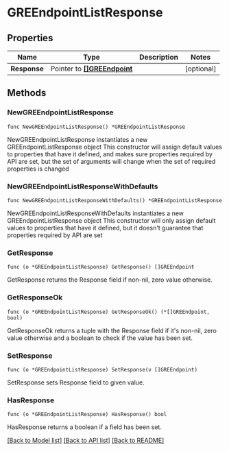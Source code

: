 # GREEndpointListResponse

## Properties

Name | Type | Description | Notes
------------ | ------------- | ------------- | -------------
**Response** | Pointer to [**[]GREEndpoint**](GREEndpoint.md) |  | [optional] 

## Methods

### NewGREEndpointListResponse

`func NewGREEndpointListResponse() *GREEndpointListResponse`

NewGREEndpointListResponse instantiates a new GREEndpointListResponse object
This constructor will assign default values to properties that have it defined,
and makes sure properties required by API are set, but the set of arguments
will change when the set of required properties is changed

### NewGREEndpointListResponseWithDefaults

`func NewGREEndpointListResponseWithDefaults() *GREEndpointListResponse`

NewGREEndpointListResponseWithDefaults instantiates a new GREEndpointListResponse object
This constructor will only assign default values to properties that have it defined,
but it doesn't guarantee that properties required by API are set

### GetResponse

`func (o *GREEndpointListResponse) GetResponse() []GREEndpoint`

GetResponse returns the Response field if non-nil, zero value otherwise.

### GetResponseOk

`func (o *GREEndpointListResponse) GetResponseOk() (*[]GREEndpoint, bool)`

GetResponseOk returns a tuple with the Response field if it's non-nil, zero value otherwise
and a boolean to check if the value has been set.

### SetResponse

`func (o *GREEndpointListResponse) SetResponse(v []GREEndpoint)`

SetResponse sets Response field to given value.

### HasResponse

`func (o *GREEndpointListResponse) HasResponse() bool`

HasResponse returns a boolean if a field has been set.


[[Back to Model list]](../README.md#documentation-for-models) [[Back to API list]](../README.md#documentation-for-api-endpoints) [[Back to README]](../README.md)


